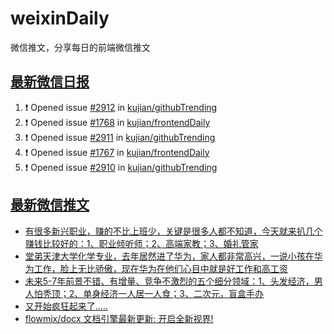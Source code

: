 # weixinDaily
微信推文，分享每日的前端微信推文

## [最新微信日报](https://github.com/kujian/weixinDaily/issues)

<!--START_SECTION:activity-->
1. ❗ Opened issue [#2912](https://github.com/kujian/githubTrending/issues/2912) in [kujian/githubTrending](https://github.com/kujian/githubTrending)
2. ❗ Opened issue [#1768](https://github.com/kujian/frontendDaily/issues/1768) in [kujian/frontendDaily](https://github.com/kujian/frontendDaily)
3. ❗ Opened issue [#2911](https://github.com/kujian/githubTrending/issues/2911) in [kujian/githubTrending](https://github.com/kujian/githubTrending)
4. ❗ Opened issue [#1767](https://github.com/kujian/frontendDaily/issues/1767) in [kujian/frontendDaily](https://github.com/kujian/frontendDaily)
5. ❗ Opened issue [#2910](https://github.com/kujian/githubTrending/issues/2910) in [kujian/githubTrending](https://github.com/kujian/githubTrending)
<!--END_SECTION:activity-->


## [最新微信推文](https://weixin.qdkfweb.cn/)

<!-- BLOG-POST-LIST:START -->
- [有很多新兴职业，赚的不比上班少，关键是很多人都不知道，今天就来扒几个赚钱比较好的：1、职业倾听师；2、高端家教；3、婚礼管家](https://weixin.qdkfweb.cn/56001.html)
- [堂弟天津大学化学专业，去年居然进了华为，家人都非常高兴，一说小孩在华为工作，脸上无比骄傲，现在华为在他们心目中就是好工作和高工资](https://weixin.qdkfweb.cn/56002.html)
- [未来5-7年前景不错、有增量、竞争不激烈的五个细分领域：1、头发经济，男人怕秃顶；2、单身经济一人居一人食；3、二次元，盲盒手办](https://weixin.qdkfweb.cn/56003.html)
- [又开始疯狂起来了.....](https://weixin.qdkfweb.cn/55995.html)
- [flowmix/docx 文档引擎最新更新:  开启全新视界!](https://weixin.qdkfweb.cn/55992.html)
<!-- BLOG-POST-LIST:END -->